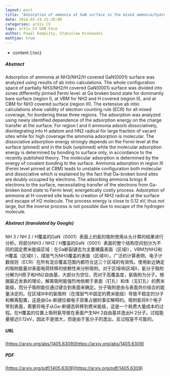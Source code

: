 ```yaml
---
layout: post
title: "Adsorption of ammonia at GaN surface in the mixed ammonia/hydrogen ambient - a summary of ab initio data"
date: 2014-05-24 15:20:00
categories: arXiv_CV
tags: arXiv_CV GAN Face
author: Pawel Kempisty, Stanislaw Krukowski
mathjax: true
---
```


* content
{:toc}

##### Abstract
Adsorption of ammonia at NH3/NH2/H covered GaN(0001) surface was analyzed using results of ab initio calculations. The whole configuration space of partially NH3/NH2/H covered GaN(0001) surface was divided into zones differently pinned Fermi level: at Ga broken bond state for dominantly bare surface (region I), at VBM for NH2 and H covered (region II), and at CBM for NH3 covered surface (region III). The extensive ab intio calculations show validity of electron counting rule (ECR) for all mixed coverage, for bordering these three regions. The adsorption was analyzed using newly identified dependence of the adsorption energy on the charge transfer at the surface. For region I and II ammonia adsorb dissociatively, disintegrating into H adatom and HN2 radical for large fraction of vacant sites while for high coverage the ammonia adsorption is molecular. The dissociative adsorption energy strongly depends on the Fermi level at the surface (pinned) and in the bulk (unpinned) while the molecular adsorption energy is determined by bonding to surface only, in accordance to the recently published theory. The molecular adsorption is determined by the energy of covalent bonding to the surface. Ammonia adsorption in region III (Fermi level pinned at CBM) leads to unstable configuration both molecular and dissociative which is explained by the fact that Ga-broken bond sites are doubly occupied by electrons. The adsorbing ammonia brings 8 electrons to the surface, necessitating transfer of the electrons from Ga-broken bond state to Fermi level, energetically costly process. Adsorption of ammonia at H-covered site leads to creation of NH2 radical at the surface and escape of H2 molecule. The process energy is close to 0.12 eV, thus not large, but the inverse process is not possible due to escape of the hydrogen molecule.

##### Abstract (translated by Google)
NH 3 / NH 2 / H覆盖的GaN（0001）表面上的氨的吸附使用从头计算的结果进行分析。将部分NH3 / NH2 / H覆盖的GaN（0001）表面的整个结构空间划分为不同的固定费米能级区域：在Ga断裂键态为主要裸露表面（区域I），VBM为NH2和H覆盖（区域II ），煤层气为NH3覆盖的表面（区域III）。广泛的计算表明，电子计数规则（ECR）在所有混合覆盖范围内都符合这三个区域的有效性。使用新近确定的吸附能量对表面电荷转移的依赖性来分析吸附。对于区域I和区域II，氨分子吸附分解为H原子和HN2自由基，大部分为空位，而对于高覆盖度，氨吸附为分子。根据最近发表的理论，解离吸附能强烈地依赖于表面（钉扎）和体（无钉扎）的费米能级，而分子吸附能仅通过键合到表面来确定。分子吸附是由与表面共价结合的能量决定的。在区域III中的氨吸附（在煤层气中固定的费米能级）导致不稳定的分子和解离配置，这是由Ga-断键位被电子双重占据的事实解释的。吸附氨将8个电子带到表面，需要将电子从Ga-断键态转移到费米能级，这是一个耗费大量成本的过程。在H覆盖的位置上吸附氨导致在表面产生NH 2自由基并逸出H 2分子。过程能量接近0.12eV，因此不是很大，但是由于氢分子的逸出，反过程是不可能的。

##### URL
[https://arxiv.org/abs/1405.6309](https://arxiv.org/abs/1405.6309)

##### PDF
[https://arxiv.org/pdf/1405.6309](https://arxiv.org/pdf/1405.6309)

